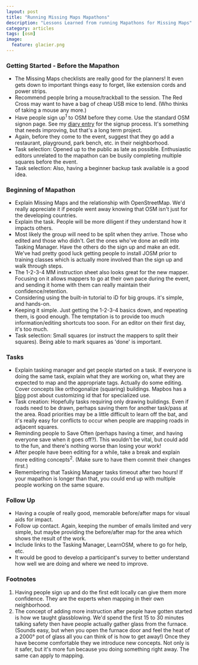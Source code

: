 ```yaml
---
layout: post
title: "Running Missing Maps Mapathons"
description: "Lessons Learned from running Mapathons for Missing Maps"
category: articles
tags: [osm]
image:
  feature: glacier.png
---
```


### Getting Started - Before the Mapathon

-  The Missing Maps checklists are really good for the planners! It even gets down to important things easy to forget, like extension cords and power strips.
-  Recommend people bring a mouse/trackball to the session. The Red Cross may want to have a bag of cheap USB mice to lend. (Who thinks of taking a mouse any more.)
-  Have people sign up<sup>1</sup> to OSM before they come. Use the standard OSM signon page. See my [diary entry](http://www.openstreetmap.org/user/Glassman/diary/36237) for the signup process. It's something that needs improving, but that's a long term project.
-  Again, before they come to the event, suggest that they go add a restaurant, playground, park bench, etc. in their neighborhood.
-  Task selection: Opened up to the public as late as possible. Enthusiastic editors unrelated to the mapathon can be busily completing multiple squares before the event.
-  Task selection: Also, having a beginner backup task available is a good idea.

### Beginning of Mapathon

- Explain Missing Maps and the relationship with OpenStreetMap. We'd really appreciate it if people went away knowing that OSM isn't just for the developing countries.
-  Explain the task. People will be more diligent if they understand how it impacts others.
-  Most likely the group will need to be split when they arrive. Those who edited and those who didn't. Get the ones who've done an edit into Tasking Manager. Have the others do the sign up and make an edit. We've had pretty good luck getting people to install JOSM prior to training classes which is actually more involved than the sign up and walk through steps.
-  The 1-2-3-4 MM instruction sheet also looks great for the new mapper. Focusing on it allows mappers  to go at their own pace during the event, and sending it home with them can really maintain their confidence/retention.
-  Considering using the built-in tutorial to iD for big groups. it's simple, and hands-on.
-  Keeping it simple. Just getting the 1-2-3-4 basics down, and repeating them, is good enough. The temptation is to provide too much information/editing shortcuts too soon. For an editor on their first day, it's too much.
-  Task selection: Small squares (or instruct the mappers to split their squares). Being able to mark squares as 'done' is important.

### Tasks

-  Explain tasking manager and get people started on a task. If everyone is doing the same task, explain what they are working on, what they are expected to map and the appropriate tags. Actually do some editing. Cover concepts like orthogonalize (squaring) buildings. Mapbos has a [blog](https://www.mapbox.com/blog/customizing-id/) post about customizing id that for specialized use.
-  Task creation: Hopefully tasks requiring only drawing buildings. Even if roads need to be drawn, perhaps saving them for another task/pass at the area. Road priorities may be a little difficult to learn off the bat, and it's really easy for conflicts to occur when people are mapping roads in adjacent squares.
-  Reminding people to Save Often (perhaps having a timer, and having everyone save when it goes off?). This wouldn't be vital, but could add to the fun, and there's nothing worse than losing your work!
-  After people have been editing for a while, take a break and explain more editing concepts<sup>2</sup>. (Make sure to have them commit their changes first.)
-  Remembering that Tasking Manager tasks timeout after two hours! If your mapathon is longer than that, you could end up with multiple people working on the same square.

### Follow Up

-  Having a couple of really good, memorable before/after maps for visual aids for impact.
-  Follow up contact. Again, keeping the number of emails limited and very simple, but maybe providing the before/after map for the area which shows the result of the work.
-  Include links to the Tasking Manager, LearnOSM, where to go for help, etc.
-  It would be good to develop a participant's survey to better understand how well we are doing and where we need to improve.

### Footnotes

1. Having people sign up and do the first edit locally can give them more confidence. They are the experts when mapping in their own neighborhood.
2. The concept of adding more instruction after people have gotten started is how we taught glassblowing. We'd spend the first 15 to 30 minutes talking safety then have people actually gather glass from the furnace. (Sounds easy, but when you open the furnace door and feel the heat of a 2000° pot of glass all you can think of is how to get away!) Once they have become comfortable they we introduce new concepts. Not only is it safer, but it's more fun because you doing something right away. The same can apply to mapping.
